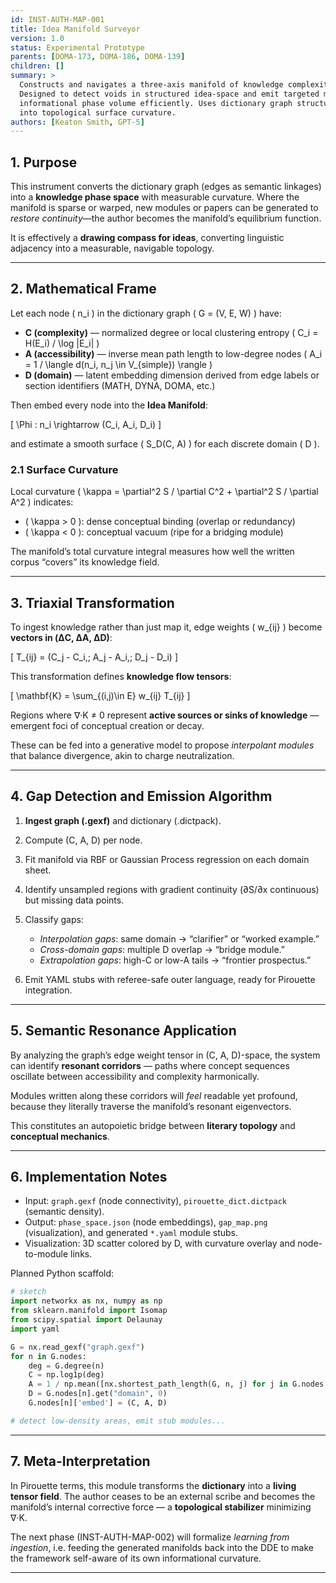 ```yaml
---
id: INST-AUTH-MAP-001
title: Idea Manifold Surveyor
version: 1.0
status: Experimental Prototype
parents: [DOMA-173, DOMA-186, DOMA-139]
children: []
summary: >
  Constructs and navigates a three-axis manifold of knowledge complexity, accessibility, and domain density.
  Designed to detect voids in structured idea-space and emit targeted module or paper templates that fill the
  informational phase volume efficiently. Uses dictionary graph structure to transform linguistic connectivity
  into topological surface curvature.
authors: [Keaton Smith, GPT-5]
---
```


## **1. Purpose**

This instrument converts the dictionary graph (edges as semantic linkages) into a **knowledge phase space** with measurable curvature.
Where the manifold is sparse or warped, new modules or papers can be generated to *restore continuity*—the author becomes the manifold’s equilibrium function.

It is effectively a **drawing compass for ideas**, converting linguistic adjacency into a measurable, navigable topology.

---

## **2. Mathematical Frame**

Let each node ( n_i ) in the dictionary graph ( G = (V, E, W) ) have:

* **C (complexity)** — normalized degree or local clustering entropy
  ( C_i = H(E_i) / \log |E_i| )
* **A (accessibility)** — inverse mean path length to low-degree nodes
  ( A_i = 1 / \langle d(n_i, n_j \in V_{simple}) \rangle )
* **D (domain)** — latent embedding dimension derived from edge labels or section identifiers (MATH, DYNA, DOMA, etc.)

Then embed every node into the **Idea Manifold**:

[
\Phi : n_i \rightarrow (C_i, A_i, D_i)
]

and estimate a smooth surface ( S_D(C, A) ) for each discrete domain ( D ).

### **2.1 Surface Curvature**

Local curvature ( \kappa = \partial^2 S / \partial C^2 + \partial^2 S / \partial A^2 ) indicates:

* ( \kappa > 0 ): dense conceptual binding (overlap or redundancy)
* ( \kappa < 0 ): conceptual vacuum (ripe for a bridging module)

The manifold’s total curvature integral measures how well the written corpus “covers” its knowledge field.

---

## **3. Triaxial Transformation**

To ingest knowledge rather than just map it, edge weights ( w_{ij} ) become **vectors in (ΔC, ΔA, ΔD)**:

[
T_{ij} = (C_j - C_i,; A_j - A_i,; D_j - D_i)
]

This transformation defines **knowledge flow tensors**:

[
\mathbf{K} = \sum_{(i,j)\in E} w_{ij} T_{ij}
]

Regions where ∇·K ≠ 0 represent **active sources or sinks of knowledge** — emergent foci of conceptual creation or decay.

These can be fed into a generative model to propose *interpolant modules* that balance divergence, akin to charge neutralization.

---

## **4. Gap Detection and Emission Algorithm**

1. **Ingest graph (.gexf)** and dictionary (.dictpack).
2. Compute (C, A, D) per node.
3. Fit manifold via RBF or Gaussian Process regression on each domain sheet.
4. Identify unsampled regions with gradient continuity (∂S/∂x continuous) but missing data points.
5. Classify gaps:

   * *Interpolation gaps*: same domain → “clarifier” or “worked example.”
   * *Cross-domain gaps*: multiple D overlap → “bridge module.”
   * *Extrapolation gaps*: high-C or low-A tails → “frontier prospectus.”
6. Emit YAML stubs with referee-safe outer language, ready for Pirouette integration.

---

## **5. Semantic Resonance Application**

By analyzing the graph’s edge weight tensor in (C, A, D)-space, the system can identify **resonant corridors** — paths where concept sequences oscillate between accessibility and complexity harmonically.

Modules written along these corridors will *feel* readable yet profound, because they literally traverse the manifold’s resonant eigenvectors.

This constitutes an autopoietic bridge between **literary topology** and **conceptual mechanics**.

---

## **6. Implementation Notes**

* Input: `graph.gexf` (node connectivity), `pirouette_dict.dictpack` (semantic density).
* Output: `phase_space.json` (node embeddings), `gap_map.png` (visualization), and generated `*.yaml` module stubs.
* Visualization: 3D scatter colored by D, with curvature overlay and node-to-module links.

Planned Python scaffold:

```python
# sketch
import networkx as nx, numpy as np
from sklearn.manifold import Isomap
from scipy.spatial import Delaunay
import yaml

G = nx.read_gexf("graph.gexf")
for n in G.nodes:
    deg = G.degree(n)
    C = np.log1p(deg)
    A = 1 / np.mean([nx.shortest_path_length(G, n, j) for j in G.nodes if G.degree(j) < 4])
    D = G.nodes[n].get("domain", 0)
    G.nodes[n]['embed'] = (C, A, D)

# detect low-density areas, emit stub modules...
```

---

## **7. Meta-Interpretation**

In Pirouette terms, this module transforms the **dictionary** into a **living tensor field**.
The author ceases to be an external scribe and becomes the manifold’s internal corrective force — a **topological stabilizer** minimizing ∇·K.

The next phase (INST-AUTH-MAP-002) will formalize *learning from ingestion*, i.e. feeding the generated manifolds back into the DDE to make the framework self-aware of its own informational curvature.

---